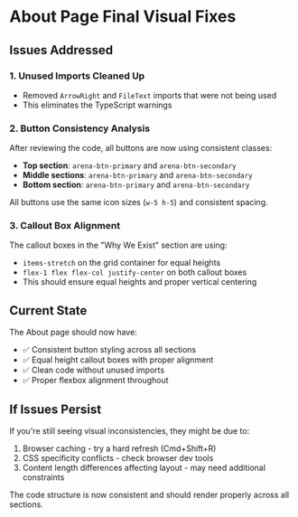 # About Page Final Visual Fixes

## Issues Addressed

### 1. Unused Imports Cleaned Up
- Removed `ArrowRight` and `FileText` imports that were not being used
- This eliminates the TypeScript warnings

### 2. Button Consistency Analysis
After reviewing the code, all buttons are now using consistent classes:
- **Top section**: `arena-btn-primary` and `arena-btn-secondary` 
- **Middle sections**: `arena-btn-primary` and `arena-btn-secondary`
- **Bottom section**: `arena-btn-primary` and `arena-btn-secondary`

All buttons use the same icon sizes (`w-5 h-5`) and consistent spacing.

### 3. Callout Box Alignment
The callout boxes in the "Why We Exist" section are using:
- `items-stretch` on the grid container for equal heights
- `flex-1 flex flex-col justify-center` on both callout boxes
- This should ensure equal heights and proper vertical centering

## Current State
The About page should now have:
- ✅ Consistent button styling across all sections
- ✅ Equal height callout boxes with proper alignment
- ✅ Clean code without unused imports
- ✅ Proper flexbox alignment throughout

## If Issues Persist
If you're still seeing visual inconsistencies, they might be due to:
1. Browser caching - try a hard refresh (Cmd+Shift+R)
2. CSS specificity conflicts - check browser dev tools
3. Content length differences affecting layout - may need additional constraints

The code structure is now consistent and should render properly across all sections.